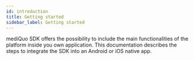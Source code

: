 ```yaml
---
id: introduction
title: Getting started
sidebar_label: Getting started
---
```


mediQuo SDK offers the possibility to include the main functionalities of the platform inside you own application.
This documentation describes the steps to integrate the SDK into an Android or iOS native app.
